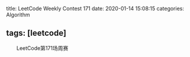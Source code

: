 title: LeetCode Weekly Contest 171
date: 2020-01-14 15:08:15
categories: Algorithm

tags: [leetcode]
---

　　LeetCode第171场周赛

<!-- more -->